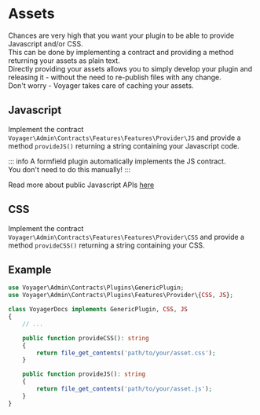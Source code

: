 # Assets

Chances are very high that you want your plugin to be able to provide Javascript and/or CSS.  
This can be done by implementing a contract and providing a method returning your assets as plain text.   
Directly providing your assets allows you to simply develop your plugin and releasing it - without the need to re-publish files with any change.  
Don't worry - Voyager takes care of caching your assets.

## Javascript

Implement the contract `Voyager\Admin\Contracts\Features\Features\Provider\JS` and provide a method `provideJS()` returning a string containing your Javascript code.

::: info
A formfield plugin automatically implements the JS contract.  
You don't need to do this manually!
:::

Read more about public Javascript APIs [here](../javascript)

## CSS

Implement the contract `Voyager\Admin\Contracts\Features\Features\Provider\CSS` and provide a method `provideCSS()` returning a string containing your CSS.

## Example

```php
use Voyager\Admin\Contracts\Plugins\GenericPlugin;
use Voyager\Admin\Contracts\Plugins\Features\Provider\{CSS, JS};

class VoyagerDocs implements GenericPlugin, CSS, JS
{
    // ...

    public function provideCSS(): string
    {
        return file_get_contents('path/to/your/asset.css');
    }

    public function provideJS(): string
    {
        return file_get_contents('path/to/your/asset.js');
    }
}
```